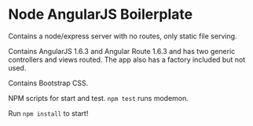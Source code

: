 # Node AngularJS Boilerplate

Contains a node/express server with no routes, only static file serving.

Contains AngularJS 1.6.3 and Angular Route 1.6.3 and has two generic controllers and views routed. The app also has a factory included but not used.

Contains Bootstrap CSS.

NPM scripts for start and test. `npm test` runs modemon.

Run `npm install` to start!
